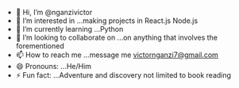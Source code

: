 - 👋 Hi, I’m @nganzivictor
- 👀 I’m interested in ...making projects in React.js Node.js 
- 🌱 I’m currently learning ...Python
- 💞️ I’m looking to collaborate on ...on anything that involves the forementioned
- 📫 How to reach me ...message me victornganzi7@gmail.com
- 😄 Pronouns: ...He/Him
- ⚡ Fun fact: ...Adventure and discovery not limited to book reading

<!---
nganzivictor/nganzivictor is a ✨ special ✨ repository because its `README.md` (this file) appears on your GitHub profile.
You can click the Preview link to take a look at your changes.
--->
